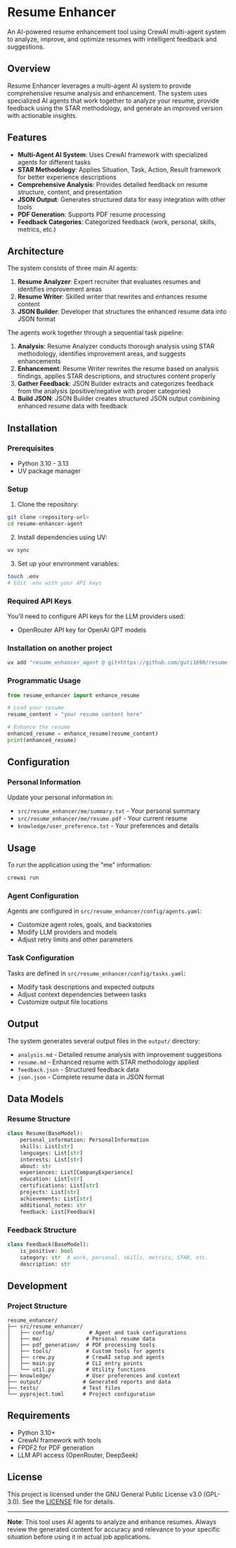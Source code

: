 # Resume Enhancer

An AI-powered resume enhancement tool using CrewAI multi-agent system to analyze, improve, and optimize resumes with intelligent feedback and suggestions.

## Overview

Resume Enhancer leverages a multi-agent AI system to provide comprehensive resume analysis and enhancement. The system uses specialized AI agents that work together to analyze your resume, provide feedback using the STAR methodology, and generate an improved version with actionable insights.

## Features

- **Multi-Agent AI System**: Uses CrewAI framework with specialized agents for different tasks
- **STAR Methodology**: Applies Situation, Task, Action, Result framework for better experience descriptions
- **Comprehensive Analysis**: Provides detailed feedback on resume structure, content, and presentation
- **JSON Output**: Generates structured data for easy integration with other tools
- **PDF Generation**: Supports PDF resume processing
- **Feedback Categories**: Categorized feedback (work, personal, skills, metrics, etc.)

## Architecture

The system consists of three main AI agents:

1. **Resume Analyzer**: Expert recruiter that evaluates resumes and identifies improvement areas
2. **Resume Writer**: Skilled writer that rewrites and enhances resume content
3. **JSON Builder**: Developer that structures the enhanced resume data into JSON format

The agents work together through a sequential task pipeline:

1. **Analysis**: Resume Analyzer conducts thorough analysis using STAR methodology, identifies improvement areas, and suggests enhancements
2. **Enhancement**: Resume Writer rewrites the resume based on analysis findings, applies STAR descriptions, and structures content properly
3. **Gather Feedback**: JSON Builder extracts and categorizes feedback from the analysis (positive/negative with proper categories)
4. **Build JSON**: JSON Builder creates structured JSON output combining enhanced resume data with feedback

## Installation

### Prerequisites

- Python 3.10 - 3.13
- UV package manager

### Setup

1. Clone the repository:

```bash
git clone <repository-url>
cd resume-enhancer-agent
```

2. Install dependencies using UV:

```bash
uv sync
```

3. Set up your environment variables:

```bash
touch .env
# Edit .env with your API keys
```

### Required API Keys

You'll need to configure API keys for the LLM providers used:

- OpenRouter API key for OpenAI GPT models

### Installation on another project

```bash
uv add "resume_enhancer_agent @ git+https://github.com/guti1690/resume-enhancer-agent"
```

### Programmatic Usage

```python
from resume_enhancer import enhance_resume

# Load your resume
resume_content = "your resume content here"

# Enhance the resume
enhanced_resume = enhance_resume(resume_content)
print(enhanced_resume)
```

## Configuration

### Personal Information

Update your personal information in:

- `src/resume_enhancer/me/summary.txt` - Your personal summary
- `src/resume_enhancer/me/resume.pdf` - Your current resume
- `knowledge/user_preference.txt` - Your preferences and details

## Usage

To run the application using the "me" information:

```bash
crewai run
```

### Agent Configuration

Agents are configured in `src/resume_enhancer/config/agents.yaml`:

- Customize agent roles, goals, and backstories
- Modify LLM providers and models
- Adjust retry limits and other parameters

### Task Configuration

Tasks are defined in `src/resume_enhancer/config/tasks.yaml`:

- Modify task descriptions and expected outputs
- Adjust context dependencies between tasks
- Customize output file locations

## Output

The system generates several output files in the `output/` directory:

- `analysis.md` - Detailed resume analysis with improvement suggestions
- `resume.md` - Enhanced resume with STAR methodology applied
- `feedback.json` - Structured feedback data
- `json.json` - Complete resume data in JSON format

## Data Models

### Resume Structure

```python
class Resume(BaseModel):
    personal_information: PersonalInformation
    skills: List[str]
    languages: List[str]
    interests: List[str]
    about: str
    experiences: List[CompanyExperience]
    education: List[str]
    certifications: List[str]
    projects: List[str]
    achievements: List[str]
    additional_notes: str
    feedback: List[Feedback]
```

### Feedback Structure

```python
class Feedback(BaseModel):
    is_positive: bool
    category: str  # work, personal, skills, metrics, STAR, etc.
    description: str
```

## Development

### Project Structure

```
resume_enhancer/
├── src/resume_enhancer/
│   ├── config/           # Agent and task configurations
│   ├── me/              # Personal resume data
│   ├── pdf_generation/  # PDF processing tools
│   ├── tools/           # Custom tools for agents
│   ├── crew.py          # CrewAI setup and agents
│   ├── main.py          # CLI entry points
│   └── util.py          # Utility functions
├── knowledge/           # User preferences and context
├── output/             # Generated reports and data
├── tests/              # Test files
└── pyproject.toml      # Project configuration
```

## Requirements

- Python 3.10+
- CrewAI framework with tools
- FPDF2 for PDF generation
- LLM API access (OpenRouter, DeepSeek)

## License

This project is licensed under the GNU General Public License v3.0 (GPL-3.0). See the [LICENSE](LICENSE) file for details.

---

**Note**: This tool uses AI agents to analyze and enhance resumes. Always review the generated content for accuracy and relevance to your specific situation before using it in actual job applications.
